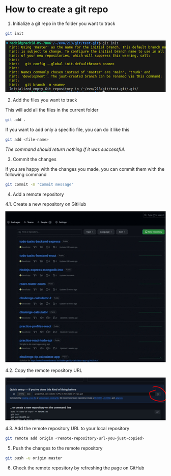 # How to create a git repo

1. Initialize a git repo in the folder you want to track

```bash
git init
```

![git init](./images/init-git.png)

2. Add the files you want to track

This will add all the files in the current folder
```bash
git add .
```

If you want to add only a specific file, you can do it like this
```bash
git add <file-name>
```

*The command should return nothing if it was successful.*

3. Commit the changes

If you are happy with the changes you made, you can commit them with the following command
```bash
git commit -m "Commit message"
```

4. Add a remote repository

4.1. Create a new repository on GitHub

![Create a new repository](./images/create-repo.gif)

4.2. Copy the remote repository URL

![Copy the remote repository URL](./images/copy-url.png)

4.3. Add the remote repository URL to your local repository

```bash
git remote add origin <remote-repository-url-you-just-copied>
```

5. Push the changes to the remote repository

```bash
git push -u origin master
```

6. Check the remote repository by refreshing the page on GitHub
